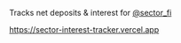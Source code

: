Tracks net deposits & interest for [@sector_fi](https://twitter.com/sector_fi)

https://sector-interest-tracker.vercel.app
